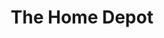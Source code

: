 ---
title: "The Home Depot"
url: /san-antonio/the-home-depot-southeast-military-drive/
shop: doityourself
---
